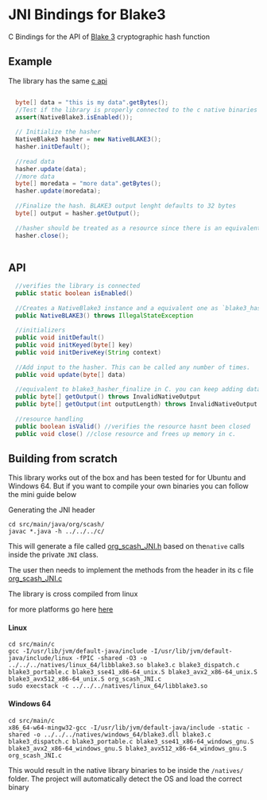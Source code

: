 # JNI Bindings for Blake3

C Bindings for the API of [Blake 3](https://github.com/BLAKE3-team/BLAKE3) cryptographic hash function

## Example
The library has the same [c api](https://github.com/BLAKE3-team/BLAKE3/tree/master/c)

```java

  byte[] data = "this is my data".getBytes();
  //Test if the library is properly connected to the c native binaries
  assert(NativeBlake3.isEnabled());
   
  // Initialize the hasher
  NativeBlake3 hasher = new NativeBLAKE3();
  hasher.initDefault();
  
  //read data
  hasher.update(data);
  //more data
  byte[] moredata = "more data".getBytes();
  hasher.update(moredata);
 
  //Finalize the hash. BLAKE3 output lenght defaults to 32 bytes
  byte[] output = hasher.getOutput();
  
  //hasher should be treated as a resource since there is an equivalent object allocated in memory in c.
  hasher.close();
  
```
## API
```java
  //verifies the library is connected
  public static boolean isEnabled() 
  
  //Creates a NativeBlake3 instance and a equivalent one as `blake3_hasher` in c.
  public NativeBLAKE3() throws IllegalStateException 
  
  //initializers
  public void initDefault()
  public void initKeyed(byte[] key)
  public void initDeriveKey(String context)
  
  //Add input to the hasher. This can be called any number of times.
  public void update(byte[] data)
  
  //equivalent to blake3_hasher_finalize in C. you can keep adding data after calling this. 
  public byte[] getOutput() throws InvalidNativeOutput 
  public byte[] getOutput(int outputLength) throws InvalidNativeOutput
  
  //resource handling
  public boolean isValid() //verifies the resource hasnt been closed
  public void close() //close resource and frees up memory in c.
```

## Building from scratch
This library works out of the box and has been tested for for Ubuntu and Windows 64. But if you want to compile your own binaries you can follow the mini guide below

Generating the JNI header
```
cd src/main/java/org/scash/
javac *.java -h ../../../c/
```
This will generate a file called [org_scash_JNI.h](https://github.com/sken77/BLAKE3jni/blob/master/src/main/c/org_scash_JNI.h) based on the`native` calls inside the private `JNI` class.

The user then needs to implement the methods from the header in its c file [org_scash_JNI.c](https://github.com/sken77/BLAKE3jni/blob/master/src/main/c/org_scash_JNI3.c)

The library is cross compiled from linux

for more platforms go here [here](https://github.com/BLAKE3-team/BLAKE3/tree/master/c)

#### Linux

```
cd src/main/c
gcc -I/usr/lib/jvm/default-java/include -I/usr/lib/jvm/default-java/include/linux -fPIC -shared -O3 -o ../../../natives/linux_64/libblake3.so blake3.c blake3_dispatch.c blake3_portable.c blake3_sse41_x86-64_unix.S blake3_avx2_x86-64_unix.S blake3_avx512_x86-64_unix.S org_scash_JNI.c
sudo execstack -c ../../../natives/linux_64/libblake3.so
```

#### Windows 64

```
cd src/main/c
x86_64-w64-mingw32-gcc -I/usr/lib/jvm/default-java/include -static -shared -o ../../../natives/windows_64/blake3.dll blake3.c blake3_dispatch.c blake3_portable.c blake3_sse41_x86-64_windows_gnu.S blake3_avx2_x86-64_windows_gnu.S blake3_avx512_x86-64_windows_gnu.S org_scash_JNI.c
```

This would result in the native library binaries to be inside the `/natives/` folder. The project will automatically detect the OS
and load the correct binary
